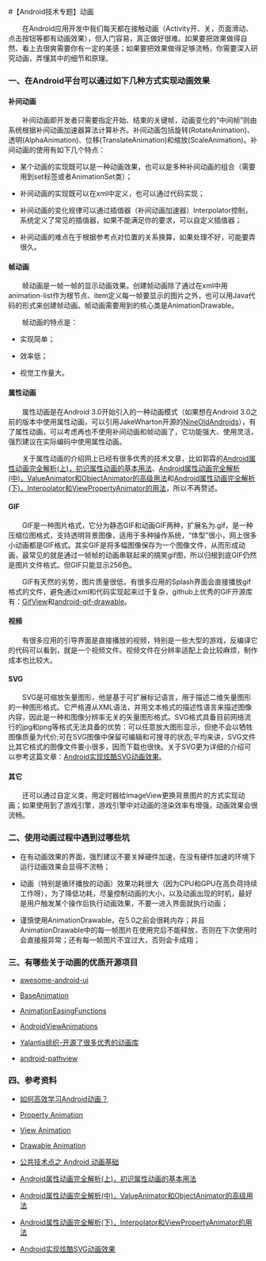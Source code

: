 #【Android技术专题】动画

&emsp;&emsp;在Android应用开发中我们每天都在接触动画（Activity开、关，页面滑动、点击按钮等都有动画效果），但入门容易，真正做好很难。如果要把效果做得自然、看上去很爽需要你有一定的美感；如果要把效果做得足够流畅，你需要深入研究动画，弄懂其中的细节和原理。

### 一、在Android平台可以通过如下几种方式实现动画效果

#### 补间动画

&emsp;&emsp;补间动画即开发者只需要指定开始、结束的关键帧，动画变化的“中间帧”则由系统根据补间动画加速器算法计算补齐。补间动画包括旋转(RotateAnimation)、透明(AlphaAnimation)、位移(TranslateAnimation)和缩放(ScaleAnimation)。补间动画的使用有如下几个特点：

- 某个动画的实现既可以是一种动画效果，也可以是多种补间动画的组合（需要用到set标签或者AnimationSet类）；

- 补间动画的实现既可以在xml中定义，也可以通过代码实现；

- 补间动画的变化规律可以通过插值器（补间动画加速器）Interpolator控制，系统定义了常见的插值器，如果不能满足你的要求，可以自定义插值器；

- 补间动画的难点在于根据参考点对位置的关系换算，如果处理不好，可能要弄很久。

#### 帧动画

&emsp;&emsp;帧动画是一帧一帧的显示动画效果。创建帧动画除了通过在xml中用animation-list作为根节点、item定义每一帧要显示的图片之外，也可以用Java代码的形式来创建帧动画。帧动画需要用到的核心类是AnimationDrawable。

&emsp;&emsp;帧动画的特点是：

- 实现简单；

- 效率低；

- 视觉工作量大。

#### 属性动画

&emsp;&emsp;属性动画是在Android 3.0开始引入的一种动画模式（如果想在Android 3.0之前的版本中使用属性动画，可以引用JakeWharton开源的[NineOldAndroids](https://github.com/JakeWharton/NineOldAndroids)），有了属性动画，可以考虑再也不使用补间动画和帧动画了，它功能强大、使用灵活，强烈建议在实际编码中使用属性动画。

&emsp;&emsp;关于属性动画的介绍网上已经有很多优秀的技术文章，比如郭霖的[Android属性动画完全解析(上)，初识属性动画的基本用法](http://blog.csdn.net/guolin_blog/article/details/43536355)、[Android属性动画完全解析(中)，ValueAnimator和ObjectAnimator的高级用法](http://blog.csdn.net/guolin_blog/article/details/43816093)和[Android属性动画完全解析(下)，Interpolator和ViewPropertyAnimator的用法](http://blog.csdn.net/guolin_blog/article/details/44171115)，所以不再赘述。

#### GIF

&emsp;&emsp;GIF是一种图片格式，它分为静态GIF和动画GIF两种，扩展名为.gif，是一种压缩位图格式，支持透明背景图像，适用于多种操作系统，“体型”很小，网上很多小动画都是GIF格式。其实GIF是将多幅图像保存为一个图像文件，从而形成动画，最常见的就是通过一帧帧的动画串联起来的搞笑gif图，所以归根到底GIF仍然是图片文件格式。但GIF只能显示256色。

&emsp;&emsp;GIF有天然的劣势，图片质量很低，有很多应用的Splash界面会直接播放gif格式的文件，避免通过xml和代码实现起来过于复杂，github上优秀的GIF开源库有：[GifView](https://github.com/Cutta/GifView)和[android-gif-drawable](https://github.com/koral--/android-gif-drawable)。

#### 视频

&emsp;&emsp;有很多应用的引导界面是直接播放的视频，特别是一些大型的游戏，反编译它的代码可以看到，就是一个视频文件。视频文件在分辨率适配上会比较麻烦，制作成本也比较大。

#### SVG

&emsp;&emsp;SVG是可缩放矢量图形，他是基于可扩展标记语言，用于描述二维矢量图形的一种图形格式。它严格遵从XML语法，并用文本格式的描述性语言来描述图像内容，因此是一种和图像分辨率无关的矢量图形格式。SVG格式具备目前网络流行的jpg和png等格式无法具备的优势：可以任意放大图形显示，但绝不会以牺牲图像质量为代价;可在SVG图像中保留可编辑和可搜寻的状态;平均来讲，SVG文件比其它格式的图像文件要小很多，因而下载也很快。关于SVG更为详细的介绍可以参考这篇文章：[Android实现炫酷SVG动画效果](http://blog.csdn.net/crazy__chen/article/details/47728241)。


#### 其它

&emsp;&emsp;还可以通过自定义类，用定时器给ImageView更换背景图片的方式实现动画；如果使用到了游戏引擎，游戏引擎中对动画的渲染效率有增强，动画效果会很流畅。

### 二、使用动画过程中遇到过哪些坑

- 在有动画效果的界面，强烈建议不要关掉硬件加速，在没有硬件加速的环境下运行动画效果会显得不流畅；

- 动画（特别是循环播放的动画）效果功耗很大（因为CPU和GPU在高负荷持续工作呀），为了降低功耗，尽量控制动画的大小，以及动画出现的时机，最好是用户触发某个操作后执行动画效果，不要一进入界面就执行动画；

- 谨慎使用AnimationDrawable，在5.0之前会很耗内存；并且AnimationDrawable中的每一帧图片在使用完后不能释放，否则在下次使用时会直接报异常；还有每一帧图片不宜过大，否则会卡成翔；

### 三、有哪些关于动画的优质开源项目

- [awesome-android-ui](https://github.com/wasabeef/awesome-android-ui)

- [BaseAnimation](https://github.com/z56402344/BaseAnimation)

- [AnimationEasingFunctions](https://github.com/daimajia/AnimationEasingFunctions)

- [AndroidViewAnimations](https://github.com/daimajia/AndroidViewAnimations)

- [Yalantis组织-开源了很多优秀的动画库](https://github.com/Yalantis?page=1)

- [android-pathview](https://github.com/geftimov/android-pathview)

### 四、参考资料

- [如何高效学习Android动画？](https://www.zhihu.com/question/27718787)

- [Property Animation](https://developer.android.com/guide/topics/graphics/prop-animation.html)

- [View Animation](https://developer.android.com/guide/topics/graphics/view-animation.html)

- [Drawable Animation](https://developer.android.com/guide/topics/graphics/drawable-animation.html)

- [公共技术点之 Android 动画基础](http://a.codekk.com/detail/Android/lightSky/%E5%85%AC%E5%85%B1%E6%8A%80%E6%9C%AF%E7%82%B9%E4%B9%8B%20Android%20%E5%8A%A8%E7%94%BB%E5%9F%BA%E7%A1%80)

- [Android属性动画完全解析(上)，初识属性动画的基本用法](http://blog.csdn.net/guolin_blog/article/details/43536355)

- [Android属性动画完全解析(中)，ValueAnimator和ObjectAnimator的高级用法](http://blog.csdn.net/guolin_blog/article/details/43816093)

- [Android属性动画完全解析(下)，Interpolator和ViewPropertyAnimator的用法](http://blog.csdn.net/guolin_blog/article/details/44171115)

- [Android实现炫酷SVG动画效果](http://blog.csdn.net/crazy__chen/article/details/47728241)
